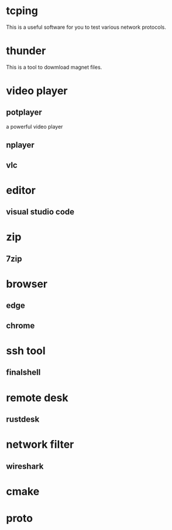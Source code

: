 # tcping
This is a useful software for you to test various network protocols.

# thunder
This is a tool to dowmload magnet files.

# video player
## potplayer
a powerful video player

## nplayer 

## vlc

# editor
## visual studio code

# zip
## 7zip

# browser
## edge

## chrome

# ssh tool
## finalshell

# remote desk
## rustdesk

# network filter
## wireshark

# cmake

# proto